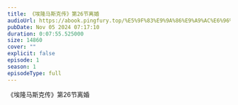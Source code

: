 ```yaml
---
title: 《埃隆马斯克传》第26节离婚
audioUrl: https://abook.pingfury.top/%E5%9F%83%E9%9A%86%E9%A9%AC%E6%96%AF%E5%85%8B%E4%BC%A0-27-%E7%AC%AC26%E8%8A%82%E7%A6%BB%E5%A9%9A-hvy3hpll.mp3
pubDate: Nov 05 2024 07:17:10
duration: 0:07:55.525000
size: 14860
cover: ""
explicit: false
episode: 1
season: 1
episodeType: full
---
```

《埃隆马斯克传》第26节离婚
